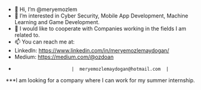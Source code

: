 - 👋 Hi, I’m @meryemozlem
- 👀 I’m interested in Cyber Security, Mobile App Development, Machine Learning and Game Development.
- 💞️ I would like to cooperate with Companies working in the fields I am related to.
- 📫 You can reach me at:  
-  Linkedln:               https://www.linkedin.com/in/meryemozlemaydogan/
-  Medium: https://medium.com/@ozdoan
-                          |  meryemozlemaydogan@hotmail.com  |                       
***I am looking for a company where I can work for my summer internship.
<!---
meryemozlem/meryemozlem is a ✨ special ✨ repository because its `README.md` (this file) appears on your GitHub profile.
You can click the Preview link to take a look at your changes.
--->
